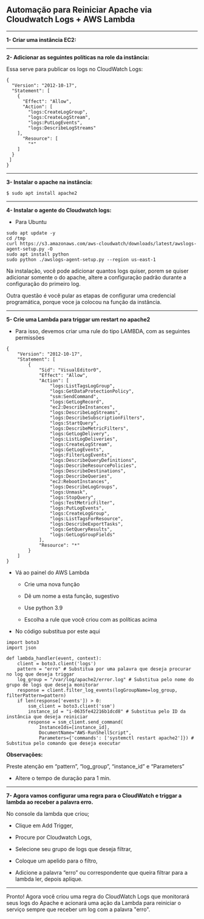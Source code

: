 ## Automação para Reiniciar Apache via Cloudwatch Logs + AWS Lambda


---

**1- Criar uma instância EC2:**

---

**2- Adicionar as seguintes políticas na role da instância:**


Essa serve para publicar os logs no CloudWatch Logs:


```
{
  "Version": "2012-10-17",
  "Statement": [
    {
      "Effect": "Allow",
      "Action": [
        "logs:CreateLogGroup",
        "logs:CreateLogStream",
        "logs:PutLogEvents",
        "logs:DescribeLogStreams"
    ],
      "Resource": [
        "*"
    ]
  }
 ]
}
```

---


**3- Instalar o apache na instância:**


```
$ sudo apt install apache2
```

---


**4- Instalar o agente do Cloudwatch logs:**

  
- Para Ubuntu
    
```
sudo apt update -y
cd /tmp
curl https://s3.amazonaws.com/aws-cloudwatch/downloads/latest/awslogs-agent-setup.py -O
sudo apt install python
sudo python ./awslogs-agent-setup.py --region us-east-1
```



Na instalação, você pode adicionar quantos logs quiser, porem se quiser adicionar somente o do apache, altere a configuração padrão durante a configuração do primeiro log.

  

Outra questão é você pular as etapas de configurar uma credencial programática, porque voce ja colocou na função da instância.

---


**5- Crie uma Lambda para triggar um restart no apache2**

- Para isso, devemos criar uma rule do tipo LAMBDA, com as seguintes permissões
    


```
{
    "Version": "2012-10-17",
    "Statement": [
        {
            "Sid": "VisualEditor0",
            "Effect": "Allow",
            "Action": [
                "logs:ListTagsLogGroup",
                "logs:GetDataProtectionPolicy",
                "ssm:SendCommand",
                "logs:GetLogRecord",
                "ec2:DescribeInstances",
                "logs:DescribeLogStreams",
                "logs:DescribeSubscriptionFilters",
                "logs:StartQuery",
                "logs:DescribeMetricFilters",
                "logs:GetLogDelivery",
                "logs:ListLogDeliveries",
                "logs:CreateLogStream",
                "logs:GetLogEvents",
                "logs:FilterLogEvents",
                "logs:DescribeQueryDefinitions",
                "logs:DescribeResourcePolicies",
                "logs:DescribeDestinations",
                "logs:DescribeQueries",
                "ec2:RebootInstances",
                "logs:DescribeLogGroups",
                "logs:Unmask",
                "logs:StopQuery",
                "logs:TestMetricFilter",
                "logs:PutLogEvents",
                "logs:CreateLogGroup",
                "logs:ListTagsForResource",
                "logs:DescribeExportTasks",
                "logs:GetQueryResults",
                "logs:GetLogGroupFields"
            ],
            "Resource": "*"
        }
    ]
}
```

  

- Vá ao painel do AWS Lambda
    
    - Crie uma nova função
        
    - Dê um nome a esta função, sugestivo
        
    - Use python 3.9
        
    - Escolha a rule que você criou com as políticas acima
        

  

- No código substitua por este aqui
    


```
import boto3
import json

def lambda_handler(event, context):
    client = boto3.client('logs')
    pattern = "erro" # Substitua por uma palavra que deseja procurar no log que deseja triggar
    log_group = "/var/log/apache2/error.log" # Substitua pelo nome do grupo de logs que deseja monitorar
    response = client.filter_log_events(logGroupName=log_group, filterPattern=pattern)
    if len(response['events']) > 0:
        ssm_client = boto3.client('ssm')
        instance_id = "i-0635fe42216b1dcd8" # Substitua pelo ID da instância que deseja reiniciar
        response = ssm_client.send_command(
            InstanceIds=[instance_id],
            DocumentName="AWS-RunShellScript",
            Parameters={'commands': ['systemctl restart apache2']}) # Substitua pelo comando que deseja executar
```

**Observações:**

Preste atenção em “pattern”, “log\_group”, “instance\_id” e “Parameters”

  

- Altere o tempo de duração para 1 min.
    

---



**7- Agora vamos configurar uma regra para o CloudWatch e triggar a lambda ao receber a palavra erro.**

  
No console da lambda que criou;

- Clique em Add Trigger,
    
- Procure por Cloudwatch Logs,
    
- Selecione seu grupo de logs que deseja filtrar,
    
- Coloque um apelido para o filtro,
    
- Adicione a palavra “erro” ou correspondente que queira filtrar para a lambda ler, depois aplique.
    

---

Pronto! Agora você criou uma regra do CloudWatch Logs que monitorará seus logs do Apache e acionará uma ação da Lambda para reiniciar o serviço sempre que receber um log com a palavra "erro".
